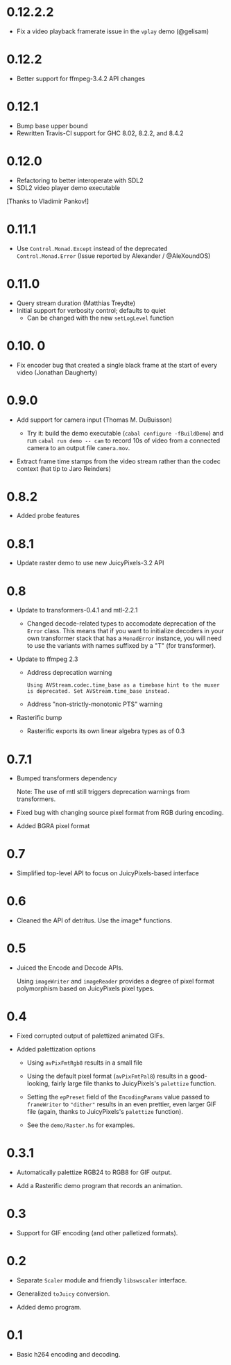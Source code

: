 # 0.12.2.2
* Fix a video playback framerate issue in the `vplay` demo (@gelisam)

# 0.12.2
* Better support for ffmpeg-3.4.2 API changes

# 0.12.1
* Bump base upper bound
* Rewritten Travis-CI support for GHC 8.02, 8.2.2, and 8.4.2

# 0.12.0

* Refactoring to better interoperate with SDL2
* SDL2 video player demo executable

[Thanks to Vladimir Pankov!]

# 0.11.1

* Use `Control.Monad.Except` instead of the deprecated `Control.Monad.Error` (Issue reported by Alexander / @AleXoundOS)

# 0.11.0

* Query stream duration (Matthias Treydte)
* Initial support for verbosity control; defaults to quiet
   * Can be changed with the new `setLogLevel` function

# 0.10. 0

* Fix encoder bug that created a single black frame at the start of
  every video (Jonathan Daugherty)

# 0.9.0

* Add support for camera input (Thomas M. DuBuisson)
  * Try it: build the demo executable (`cabal configure -fBuildDemo`)
    and run `cabal run demo -- cam` to record 10s of video from a
    connected camera to an output file `camera.mov`.

* Extract frame time stamps from the video stream rather than the
  codec context (hat tip to Jaro Reinders)

# 0.8.2

* Added probe features

# 0.8.1

* Update raster demo to use new JuicyPixels-3.2 API

# 0.8

* Update to transformers-0.4.1 and mtl-2.2.1
  * Changed decode-related types to accomodate deprecation of the
    `Error` class. This means that if you want to initialize decoders
    in your own transformer stack that has a `MonadError` instance,
    you will need to use the variants with names suffixed by a "T"
    (for transformer).

* Update to ffmpeg 2.3

  * Address deprecation warning

    `Using AVStream.codec.time_base as a timebase hint to the muxer is
       deprecated. Set AVStream.time_base instead.`

  * Address "non-strictly-monotonic PTS" warning

* Rasterific bump
  * Rasterific exports its own linear algebra types as of 0.3

# 0.7.1

* Bumped transformers dependency

  Note: The use of mtl still triggers deprecation warnings from
  transformers.

* Fixed bug with changing source pixel format from RGB during
  encoding.

* Added BGRA pixel format

# 0.7

* Simplified top-level API to focus on JuicyPixels-based interface

# 0.6

* Cleaned the API of detritus. Use the image* functions.

# 0.5

* Juiced the Encode and Decode APIs.

  Using `imageWriter` and `imageReader` provides a degree of pixel
  format polymorphism based on JuicyPixels pixel types.

# 0.4

* Fixed corrupted output of palettized animated GIFs.

* Added palettization options

    * Using `avPixFmtRgb8` results in a small file

    * Using the default pixel format (`avPixFmtPal8`) results in a good-looking,
       fairly large file thanks to JuicyPixels's `palettize` function.

    * Setting the `epPreset` field of the `EncodingParams` value passed to
      `frameWriter` to `"dither"` results in an even prettier, even larger GIF
      file (again, thanks to JuicyPixels's `palettize` function).

    * See the `demo/Raster.hs` for examples.

# 0.3.1

* Automatically palettize RGB24 to RGB8 for GIF output.

* Add a Rasterific demo program that records an animation.

# 0.3

* Support for GIF encoding (and other palletized formats).

# 0.2

* Separate `Scaler` module and friendly `libswscaler` interface.

* Generalized `toJuicy` conversion.

* Added demo program.

# 0.1

* Basic h264 encoding and decoding.
